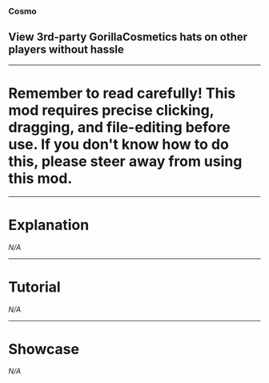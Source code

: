 ### Cosmo
## View 3rd-party GorillaCosmetics hats on other players without hassle

---

# Remember to read carefully! This mod requires precise clicking, dragging, and file-editing before use. If you don't know how to do this, please steer away from using this mod.

---

# Explanation

*N/A*

---

# Tutorial

*N/A*

---

# Showcase

*N/A*
